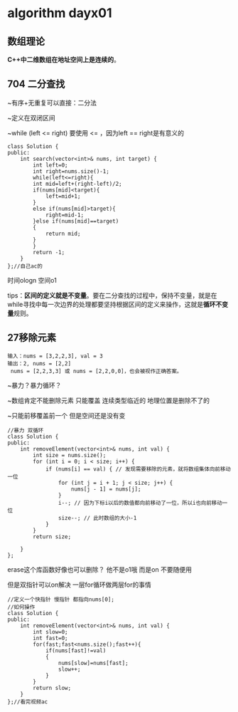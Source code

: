 # algorithm dayx01

## 数组理论

**C++中二维数组在地址空间上是连续的**。

## 704 二分查找

~有序+无重复可以直接：二分法

~定义在双闭区间

~while (left <= right) 要使用 <= ，因为left == right是有意义的

```
class Solution {
public:
    int search(vector<int>& nums, int target) {
        int left=0;
        int right=nums.size()-1;
        while(left<=right){
        int mid=left+(right-left)/2;  
        if(nums[mid]<target){
            left=mid+1;
        }  
        else if(nums[mid]>target){
            right=mid-1;
        }else if(nums[mid]==target)
        {
            return mid;
        }
        }
        return -1;
    }
};//自己ac的
```

时间ologn 空间o1

tips：**区间的定义就是不变量**。要在二分查找的过程中，保持不变量，就是在while寻找中每一次边界的处理都要坚持根据区间的定义来操作，这就是**循环不变量**规则。

## 27移除元素

```
输入：nums = [3,2,2,3], val = 3
输出：2, nums = [2,2]
 nums = [2,2,3,3] 或 nums = [2,2,0,0]，也会被视作正确答案。
```

~暴力？暴力循环？

~数组肯定不能删除元素 只能覆盖 连续类型临近的 地理位置是删除不了的

~只能前移覆盖前一个 但是空间还是没有变

```
//暴力 双循环
class Solution {
public:
    int removeElement(vector<int>& nums, int val) {
        int size = nums.size();
        for (int i = 0; i < size; i++) {
            if (nums[i] == val) { // 发现需要移除的元素，就将数组集体向前移动一位
                for (int j = i + 1; j < size; j++) {
                    nums[j - 1] = nums[j];
                }
                i--; // 因为下标i以后的数值都向前移动了一位，所以i也向前移动一位
                size--; // 此时数组的大小-1
            }
        }
        return size;

    }
};
```

erase这个库函数好像也可以删除？ 他不是o1哦   而是on 不要随便用



但是双指针可以on解决 一层for循环做两层for的事情

```
//定义一个快指针 慢指针 都指向nums[0];
//如何操作
class Solution {
public:
    int removeElement(vector<int>& nums, int val) {
        int slow=0;
        int fast=0;
        for(fast;fast<nums.size();fast++){
            if(nums[fast]!=val)
            {
                nums[slow]=nums[fast];
                slow++;
            }
        }
        return slow;
    }
};//看完视频ac
```

